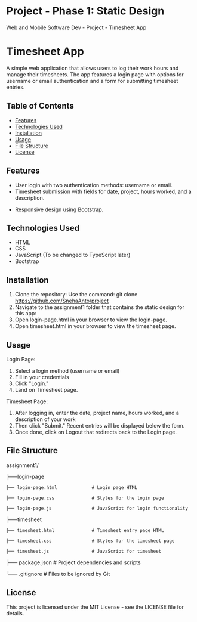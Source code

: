 # Project - Phase 1: Static Design

Web and Mobile Software Dev - Project - Timesheet App

# Timesheet App

A simple web application that allows users to log their work hours and manage their timesheets. The app features a login page with options for username or email authentication and a form for submitting timesheet entries.

## Table of Contents

- [Features](#features)
- [Technologies Used](#technologies-used)
- [Installation](#installation)
- [Usage](#usage)
- [File Structure](#file-structure)
- [License](#license)

## Features

- User login with two authentication methods: username or email.
- Timesheet submission with fields for date, project, hours worked, and a description.
<!-- - Display of recent timesheet entries in a table format. -->
- Responsive design using Bootstrap.

## Technologies Used

- HTML
- CSS
- JavaScript (To be changed to TypeScript later)
- Bootstrap

## Installation

1. Clone the repository: Use the command: git clone https://github.com/SnehaAnto/project
2. Navigate to the assignment1 folder that contains the static design for this app:
3. Open login-page.html in your browser to view the login-page.
4. Open timesheet.html in your browser to view the timesheet page.


## Usage

Login Page: 
1. Select a login method (username or email)
2. Fill in your credentials
3. Click "Login."
4. Land on Timesheet page.

Timesheet Page: 
1. After logging in, enter the date, project name, hours worked, and a description of your work
2. Then click "Submit." Recent entries will be displayed below the form.
3. Once done, click on Logout that redirects back to the Login page.

## File Structure

assignment1/

├──login-page

    ├── login-page.html             # Login page HTML

    ├── login-page.css              # Styles for the login page

    ├── login-page.js               # JavaScript for login functionality



├──timesheet

    ├── timesheet.html              # Timesheet entry page HTML

    ├── timesheet.css               # Styles for the timesheet page

    ├── timesheet.js                # JavaScript for timesheet
    
├── package.json                    # Project dependencies and scripts

└── .gitignore                      # Files to be ignored by Git


## License
This project is licensed under the MIT License - see the LICENSE file for details.